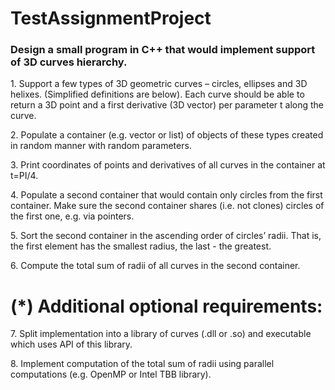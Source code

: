 # TestAssignmentProject
<h3>Design a small program in C++ that would implement support of 3D curves hierarchy.</h3>

<p>1. Support a few types of 3D geometric curves – circles, ellipses and 3D helixes. (Simplified
definitions are below). Each curve should be able to return a 3D point and a first derivative (3D
vector) per parameter t along the curve.</p>

<p>2. Populate a container (e.g. vector or list) of objects of these types created in random manner with
random parameters.</p>

<p>3. Print coordinates of points and derivatives of all curves in the container at t=PI/4.</p>

<p>4. Populate a second container that would contain only circles from the first container. Make sure the
second container shares (i.e. not clones) circles of the first one, e.g. via pointers.</p>

<p>5. Sort the second container in the ascending order of circles’ radii. That is, the first element has the
smallest radius, the last - the greatest.</p>

<p>6. Compute the total sum of radii of all curves in the second container.</p>
<h1>(*) Additional optional requirements:</h1>
<p>7. Split implementation into a library of curves (.dll or .so) and executable which uses API of this
library.</p>
<p>8. Implement computation of the total sum of radii using parallel computations (e.g. OpenMP or Intel
TBB library).</p>
